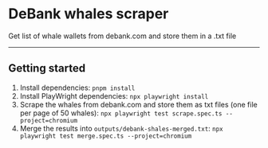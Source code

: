 # DeBank whales scraper
Get list of whale wallets from debank.com and store them in a .txt file

---

## Getting started

1. Install dependencies: `pnpm install`
2. Install PlayWright dependencies: `npx playwright install`
3. Scrape the whales from debank.com and store them as txt files (one file per page of 50 whales): `npx playwright test scrape.spec.ts --project=chromium`
4. Merge the results into `outputs/debank-shales-merged.txt`: `npx playwright test merge.spec.ts --project=chromium`
